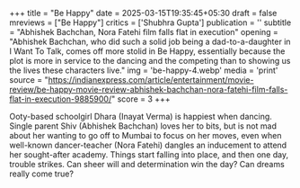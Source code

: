 +++
title = "Be Happy"
date = 2025-03-15T19:35:45+05:30
draft = false
mreviews = ["Be Happy"]
critics = ['Shubhra Gupta']
publication = ''
subtitle = "Abhishek Bachchan, Nora Fatehi film falls flat in execution"
opening = "Abhishek Bachchan, who did such a solid job being a dad-to-a-daughter in I Want To Talk, comes off more stolid in Be Happy, essentially because the plot is more in service to the dancing and the competing than to showing us the lives these characters live."
img = 'be-happy-4.webp'
media = 'print'
source = "https://indianexpress.com/article/entertainment/movie-review/be-happy-movie-review-abhishek-bachchan-nora-fatehi-film-falls-flat-in-execution-9885900/"
score = 3
+++

Ooty-based schoolgirl Dhara (Inayat Verma) is happiest when dancing. Single parent Shiv (Abhishek Bachchan) loves her to bits, but is not mad about her wanting to go off to Mumbai to focus on her moves, even when well-known dancer-teacher (Nora Fatehi) dangles an inducement to attend her sought-after academy. Things start falling into place, and then one day, trouble strikes. Can sheer will and determination win the day? Can dreams really come true?
